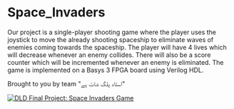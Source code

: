 # Space_Invaders

Our project is a single-player shooting game where the player uses the joystick to move the already shooting spaceship to eliminate waves of enemies coming towards the spaceship. The player will have 4 lives which will decrease whenever an enemy collides. There will also be a score counter which will be incremented whenever an enemy is eliminated. The game is implemented on a Basys 3 FPGA board using Verilog HDL. 

Brought to you by team "استاد پلگ شاٹ ہے"

[![DLD Final Project: Space Invaders Game](https://i.ytimg.com/an_webp/2K7r7UfxI6Q/mqdefault_6s.webp?du=3000&sqp=CMDphKYG&rs=AOn4CLDuBYWLaSghDoCxB-4Kngn6CCcd3wjpg)](https://www.youtube.com/watch?v=2K7r7UfxI6Q&t=132s&ab_channel=AbdullahAmir)

